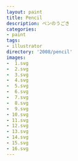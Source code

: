 ```yaml
---
layout: paint
title: Pencil
description: ペンのうごき
categories:
- paint
tags:
- illustrator
directory: '2008/pencil'
images:
-  1.svg
-  2.svg
-  3.svg
-  4.svg
-  5.svg
-  6.svg
-  7.svg
-  8.svg
-  9.svg
- 10.svg
- 11.svg
- 12.svg
- 13.svg
- 14.svg
- 15.svg
- 16.svg
---
```

